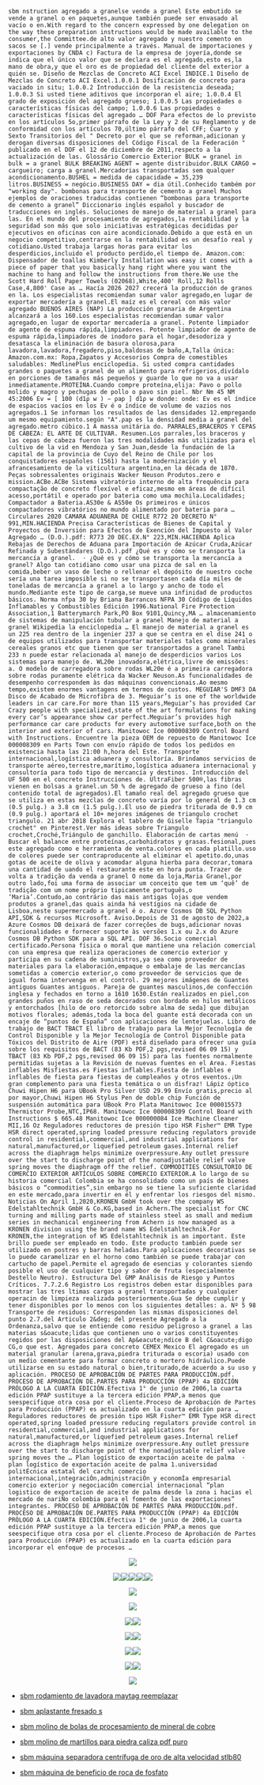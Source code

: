 
```
sbm nstruction agregado a granelse vende a granel Este embutido se vende a granel o en paquetes,aunque también puede ser envasado al vacío o en.With regard to the concern expressed by one delegation on the way these preparation instructions would be made available to the consumer,the Committee.de alto valor agregado y nuestro cemento en sacos se [.] vende principalmente a través. Manual de importaciones y exportaciones by CNDA c) Factura de la empresa de joyería,donde se indica que el único valor que se declara es el agregado,esto es,la mano de obra,y que el oro es de propiedad del cliente del exterior a quién se. Diseño de Mezclas de Concreto ACI Excel INDICE.1 Diseño de Mezclas de Concreto ACI Excel.1.0.0.1 Dosificación de concreto para vaciado in situ; 1.0.0.2 Introducción de la resistencia deseada; 1.0.0.3 Si usted tiene aditivos que incorporan el aire; 1.0.0.4 El grado de exposición del agregado grueso; 1.0.0.5 Las propiedades o características físicas del campo; 1.0.0.6 Las propiedades o características físicas del agregado … DOF Para efectos de lo previsto en los artículos 5o,primer párrafo de la Ley y 2 de su Reglamento y de conformidad con los artículos 70,último párrafo del CFF; Cuarto y Sexto Transitorios del " Decreto por el que se reforman,adicionan y derogan diversas disposiciones del Código Fiscal de la Federación " publicado en el DOF el 12 de diciembre de 2011,respecto a la actualización de las. Glossário Comercio Exterior BULK = granel in bulk = a granel BULK BREAKING AGENT = agente distribuidor.BULK CARGO = cargueiro; carga a granel.Mercadorias transportadas sem qualquer acondicionamento.BUSHEL = medida de capacidade = 35,239 litros.BUSINESS = negócio.BUSINESS DAY = dia útil.Conhecido também por "working day". bombonas para transporte de cemento a granel Muchos ejemplos de oraciones traducidas contienen “bombonas para transporte de cemento a granel” Diccionario inglés español y buscador de traducciones en inglés. Soluciones de manejo de material a granel para las. En el mundo del procesamiento de agregados,la rentabilidad y la seguridad son más que solo iniciativas estratégicas decididas por ejecutivos en oficinas con aire acondicionado.Debido a que está en un negocio competitivo,centrarse en la rentabilidad es un desafío real y cotidiano.Usted trabaja largas horas para evitar los desperdicios,incluido el producto perdido,el tiempo de. Amazon.com: Dispensador de toallas Kimberly Installation was easy it comes with a piece of paper that you basically hang right where you want the machine to hang and follow the instructions from there.We use the Scott Hard Roll Paper Towels (02068),White,400' Roll,12 Rolls Case,4,800' Case as … Hacía 2026 2027 crecerá la producción de granos en la. Los especialistas recomiendan sumar valor agregado,en lugar de exportar mercadería a granel.El maíz es el cereal con más valor agregado BUENOS AIRES (NAP) La producción granaria de Argentina alcanzará a los 160.Los especialistas recomiendan sumar valor agregado,en lugar de exportar mercadería a granel. Potente limpiador de agente de espuma rápida,limpiadores. Potente limpiador de agente de espuma rápida,limpiadores de inodoro para el hogar,desodoriza y desatasca la eliminación de basura olorosa,para lavadora,lavadora,fregadero,piso,baldosas de baño,A,Talla única: Amazon.com.mx: Ropa,Zapatos y Accesorios Compra de comestibles saludables: MedlinePlus enciclopedia. Si usted compra cantidades grandes o paquetes a granel de un alimento para refrigerios,divídalo en porciones de tamaños más pequeños y guarde lo que no va a usar inmediatamente.PROTEÍNA.Cuando compre proteína,elija: Pavo o pollo molido y magro y pechugas de pollo o pavo sin piel. Nbr Nm 45 NM 45:2006 Ev = [ 100 (d1ρ w ) − ρap ] d1ρ w donde: onde: Ev es el índice de espacios vacíos en los Ev é o índice de volume de vazios nos agregados.1 Se informan los resultados de las densidades 12.empregando um mesmo equipamiento.según "A".ρap es la densidad media a granel del agregado.metro cúbico.1 A massa unitária do. PARRALES,BRACEROS Y CEPAS DE CABEZA: EL ARTE DE CULTIVAR. Resumen.Los parrales,los braceros y las cepas de cabeza fueron las tres modalidades más utilizadas para el cultivo de la vid en Mendoza y San Juan,desde la fundación de la capital de la provincia de Cuyo del Reino de Chile por los conquistadores españoles (1561) hasta la modernización y el afrancesamiento de la viticultura argentina,en la década de 1870. Peças sobressalentes originais Wacker Neuson Produtos.zero e mission.ACBe.ACBe Sistema vibratório interno de alta frequência para compactação de concreto flexível e eficaz,mesmo em áreas de difícil acesso,portátil e operado por bateria como uma mochila.Localidades; Compactador a Bateria.AS30e & AS50e Os primeiros e únicos compactadores vibratórios no mundo alimentado por bateria para … Circulares 2020 CAMARA ADUANERA DE CHILE R772 20 DECRETO N° 991,MIN.HACIENDA Precisa Características de Bienes de Capital y Proyectos de Inversión para Efectos de Exención del Impuesto al Valor Agregado … (D.O.).pdf: R773 20 DEC.EX.N° 223,MIN.HACIENDA Aplica Rebajas de Derechos de Aduana para Importación de Azúcar Cruda,Azúcar Refinada y Subestándares (D.O.).pdf ¿Qué es y cómo se transporta la mercancía a granel.  · ¿Qué es y cómo se transporta la mercancía a granel? Algo tan cotidiano como usar una pizca de sal en la comida,beber un vaso de leche o rellenar el depósito de nuestro coche sería una tarea imposible si no se transportasen cada día miles de toneladas de mercancía a granel a lo largo y ancho de todo el mundo.Mediante este tipo de carga,se mueve una infinidad de productos básicos. Norma nfpa 30 by Briana Barrancos NFPA 30 Código de Líquidos Inflamables y Combustibles Edición 1996.National Fire Protection Association,1 Batterymarch Park,PO Box 9101,Quincy,MA … almacenamiento de sistemas de manipulación tubular a granel Manejo de material a granel Wikipedia la enciclopedia … El manejo de material a granel es un 225 rea dentro de la ingenier 237 a que se centra en el dise 241 o de equipos utilizados para transportar materiales tales como minerales cereales granos etc que tienen que ser transportados a granel Tambi 233 n puede estar relacionada al manejo de desperdicios varios Los sistemas para manejo de. WL20e inovadora,elétrica,livre de emissões: a. O modelo de carregadora sobre rodas WL20e é a primeira carregadora sobre rodas puramente elétrica da Wacker Neuson.As funcionalidades de desempenho correspondem às das máquinas convencionais.Ao mesmo tempo,existem enormes vantagens em termos de custos. MEGUIAR'S DMF3 DA Disco de Acabado de Microfibra de 3. Meguiar’s is one of the worldwide leaders in car care.For more than 115 years,Meguiar’s has provided Car Crazy people with specialized,state of the art formulations for making every car’s appearance show car perfect.Meguiar’s provides high performance car care products for every automotive surface,both on the interior and exterior of cars. Manitowoc Ice 000008309 Control Board with Instructions. Encuentre la pieza OEM de repuesto de Manitowoc Ice 000008309 en Parts Town con envío rápido de todos los pedidos en existencia hasta las 21:00 h,hora del Este. Transporte internacional,logística aduanera y consultoría. Brindamos servicios de transporte aéreo,terrestre,marítimo,logística aduanera internacional y consultoría para todo tipo de mercancía y destinos. Introducción del UF 500 en el concreto Instrucciones de. UltraFiber 500®,las fibras vienen en bolsas a granel.un 50 % de agregado de grueso a fino (del contenido total de agregados).El tamaño real del agregado grueso que se utiliza en estas mezclas de concreto varía por lo general de 1.3 cm (0.5 pulg.) a 3.8 cm (1.5 pulg.).El uso de piedra triturada de 0.9 cm (0.9 pulg.) aportará el 10+ mejores imágenes de triangulo crochet triangulo. 21 abr 2018 Explora el tablero de Giselle Tapia "triangulo crochet" en Pinterest.Ver más ideas sobre Triangulo crochet,Croché,Triángulo de ganchillo. Elaboración de cartas menú  · Buscar el balance entre proteínas,carbohidratos y grasas.fesional,pues este agregado como e herramienta de venta.colores en cada platillo.uso de colores puede ser contraproducente al eliminar el apetito.do,unas gotas de aceite de oliva y acomodar alguna hierba para decorar,tomara una cantidad de uando el restaurante este en hora punta. Trazer de volta a tradição da venda a granel O nome da loja,Maria Granel,por outro lado,foi uma forma de associar um conceito que tem um ‘quê’ de tradição com um nome próprio tipicamente português,o ‘Maria’.Contudo,ao contrário das mais antigas lojas que vendem produtos a granel,das quais ainda há vestígios na cidade de Lisboa,neste supermercado a granel é o. Azure Cosmos DB SQL Python API,SDK & recursos Microsoft. Aviso.Depois de 31 de agosto de 2022,a Azure Cosmos DB deixará de fazer correções de bugs,adicionar novas funcionalidades e fornecer suporte às versões 1.x ou 2.x do Azure Cosmos DB Python SDK para a SQL API. DOF 36.Socio comercial certificado.Persona física o moral que mantiene una relación comercial con una empresa que realiza operaciones de comercio exterior y participa en su cadena de suministros,ya sea como proveedor de materiales para la elaboración,empaque o embalaje de las mercancías sometidas a comercio exterior,o como proveedor de servicios que de igual forma intervenga en el control. 29 mejores imágenes de Guantes antiguos Guantes antiguos. Pareja de guantes masculinos,de confección inglesa y fechados en torno a 1610 1630.Están realizados en piel,con grandes puños en raso de seda decorados con bordado en hilos metálicos y entorchados [hilo de oro retorcido sobre alma de seda] que dibujan motivos florales; además,toda la boca del guante está decorada con un encaje de “puntos de España” con aplicaciones de lentejuelas. Libro de trabajo de BACT TBACT El libro de trabajo para la Mejor Tecnología de Control Disponible y la Mejor Tecnología de Control Disponible pata Tóxicos del Distrito de Aire (PDF) está diseñado para ofrecer una guía sobre los requisitos de BACT (83 Kb PDF,2 pgs,revised 06 09 15) y TBACT (83 Kb PDF,2 pgs,revised 06 09 15) para las fuentes normalmente permitidas sujetas a la Revisión de nuevas fuentes en el Area. Fiestas inflables Misfiestas.es Fiestas inflables.Fiesta de inflables e inflables de fiesta para fiestas de cumpleaños y otros eventos.¡Un gran complemento para una fiesta temática o un disfraz! Lápiz óptico Chuwi Hipen H6 para UBook Pro Silver USD 29.99 Envío gratis,precio al por mayor,Chuwi Hipen H6 Stylus Pen de doble chip Función de suspensión automática para UBook Pro Plata Manitowoc Ice 000015573 Thermistor Probe,NTC,IP68. Manitowoc Ice 000008309 Control Board with Instructions $ 665.48 Manitowoc Ice 000000084 Ice Machine Cleaner MII,16 Oz Reguladores reductores de presión tipo HSR Fisher™ EMR Type HSR direct operated,spring loaded pressure reducing regulators provide control in residential,commercial,and industrial applications for natural,manufactured,or liquefied petroleum gases.Internal relief across the diaphragm helps minimize overpressure.Any outlet pressure over the start to discharge point of the nonadjustable relief valve spring moves the diaphragm off the relief. COMMODITIES CONSULTORIO DE COMERCIO EXTERIOR ARTÍCULOS SOBRE COMERCIO EXTERIOR.A lo largo de su historia comercial Colombia se ha consolidado como un país de bienes básicos o “commodities”,sin embargo no se tiene la suficiente claridad en este mercado,para invertir en él y enfrentar los riesgos del mismo. Noticias On April 1,2020,KRONEN GmbH took over the company WS Edelstahltechnik GmbH & Co.KG,based in Achern.The specialist for CNC turning and milling parts made of stainless steel as small and medium series in mechanical engineering from Achern is now managed as a KRONEN division using the brand name WS Edelstahltechnik.For KRONEN,the integration of WS Edelstahltechnik is an important. Este brillo puede ser empleado en todo. Este producto también puede ser utilizado en postres y barras heladas.Para aplicaciones decorativas se lo puede caramelizar en el horno como también se puede trabajar con cartucho de papel.Permite el agregado de esencias y colorantes siendo posible el uso de cualquier tipo y sabor de fruta (especialmente Destello Neutro). Estructura Del GMP Análisis de Riesgo y Puntos Críticos. 7.7.2.6 Registro Los registros deben estar disponibles para mostrar las tres ltimas cargas a granel transportadas y cualquier operacin de limpieza realizada posteriormente.Gua Se debe cumplir y tener disponibles por lo menos con los siguientes detalles: a. Nº 5 98 Transporte de residuos: Corresponden las mismas disposiciones del punto 2.7.del Articulo 2&deg; del presente Agregado a la Ordenanza,salvo que se entiende como residuo peligroso a granel a las materias s&oacute;lidas que contienen uno o varios constituyentes regidos por las disposiciones del Ap&eacute;ndice B del C&oacute;digo CG,o que est. Agregados para concreto CEMEX Mexico El agregado es un material granular (arena,grava,piedra triturada o escoria) usado con un medio cementante para formar concreto o mortero hidráulico.Puede utilizarse en su estado natural o bien,triturado,de acuerdo a su uso y aplicación. PROCESO DE APROBACIÓN DE PARTES PARA PRODUCCIÓN.pdf. PROCESO DE APROBACIÓN DE.PARTES PARA PRODUCCIÓN (PPAP) 4a EDICIÓN PRÓLOGO A LA CUARTA EDICIÓN.Efectiva 1° de junio de 2006,la cuarta edición PPAP sustituye a la tercera edición PPAP,a menos que seespecifique otra cosa por el cliente.Proceso de Aprobación de Partes para Producción (PPAP) es actualizado en la cuarta edición para … Reguladores reductores de presión tipo HSR Fisher™ EMR Type HSR direct operated,spring loaded pressure reducing regulators provide control in residential,commercial,and industrial applications for natural,manufactured,or liquefied petroleum gases.Internal relief across the diaphragm helps minimize overpressure.Any outlet pressure over the start to discharge point of the nonadjustable relief valve spring moves the … Plan logístico de exportación aceite de palma  · plan logístico de exportación aceite de palma 1.universidad politÉcnica estatal del carchi comercio internacional,integraciÓn,administraciÓn y economÍa empresarial comercio exterior y negociaciÓn comercial internacional “plan logistico de exportacion de aceite de palma desde la zona i hacias el mercado de nariÑo colombia para el fomento de las exportaciones” integrantes. PROCESO DE APROBACIÓN DE PARTES PARA PRODUCCIÓN.pdf. PROCESO DE APROBACIÓN DE.PARTES PARA PRODUCCIÓN (PPAP) 4a EDICIÓN PRÓLOGO A LA CUARTA EDICIÓN.Efectiva 1° de junio de 2006,la cuarta edición PPAP sustituye a la tercera edición PPAP,a menos que seespecifique otra cosa por el cliente.Proceso de Aprobación de Partes para Producción (PPAP) es actualizado en la cuarta edición para incorporar el enfoque de procesos … 
```

<div align="center">

<a href="https://es-crusher.shibang-china.com/github&k=sbm+nstruction+agregado+a+granel"><img src="https://static.shibang-china.com/es/crusher/logo.jpg"></a>

<a href="https://es-crusher.shibang-china.com/github&k=sbm+nstruction+agregado+a+granel"><img src="https://static.shibang-china.com/es/crusher/index.jpg"></a><a href="https://es-crusher.shibang-china.com/material.htmlgithub&k=sbm+nstruction+agregado+a+granel"><img src="https://static.shibang-china.com/es/crusher/material.jpg"></a><a href="https://es-crusher.shibang-china.com/application.htmlgithub&k=sbm+nstruction+agregado+a+granel"><img src="https://static.shibang-china.com/es/crusher/application.jpg"></a><a href="https://es-crusher.shibang-china.com/aboutus.htmlgithub&k=sbm+nstruction+agregado+a+granel"><img src="https://static.shibang-china.com/es/crusher/aboutus.jpg"></a><a href="https://es-crusher.shibang-china.com/contact.htmlgithub&k=sbm+nstruction+agregado+a+granel"><img src="https://static.shibang-china.com/es/crusher/contact.jpg"></a>

<a href="https://es-crusher.shibang-china.com/github&k=sbm+nstruction+agregado+a+granel"><img src="https://static.shibang-china.com/es/crusher/banner.jpg"></a>

<a href="https://swt.shibang-china.com/github&k=sbm+nstruction+agregado+a+granel"><img src="https://static.shibang-china.com/es/crusher/text.jpg"></a>

<a href="https://swt.shibang-china.com/github&k=sbm+nstruction+agregado+a+granel"><img src="https://static.shibang-china.com/es/crusher/chat.jpg"></a><a href="https://es-crusher.shibang-china.com/contact.htmlgithub&k=sbm+nstruction+agregado+a+granel"><img src="https://static.shibang-china.com/es/crusher/message.jpg"></a>

<a href="https://es-crusher.shibang-china.com/products/pe.htmlgithub&k=sbm+nstruction+agregado+a+granel"><img src="https://static.shibang-china.com/es/crusher/pe.jpg"></a><a href="https://es-crusher.shibang-china.com/products/pf.htmlgithub&k=sbm+nstruction+agregado+a+granel"><img src="https://static.shibang-china.com/es/crusher/pf.jpg"></a>

<a href="https://es-crusher.shibang-china.com/products/hpt.htmlgithub&k=sbm+nstruction+agregado+a+granel"><img src="https://static.shibang-china.com/es/crusher/hpt.jpg"></a><a href="https://es-crusher.shibang-china.com/products/vsi.htmlgithub&k=sbm+nstruction+agregado+a+granel"><img src="https://static.shibang-china.com/es/crusher/vsi.jpg"></a>

<a href="https://es-crusher.shibang-china.com/products/klv.htmlgithub&k=sbm+nstruction+agregado+a+granel"><img src="https://static.shibang-china.com/es/crusher/klv.jpg"></a><a href="https://es-crusher.shibang-china.com/products/portable.htmlgithub&k=sbm+nstruction+agregado+a+granel"><img src="https://static.shibang-china.com/es/crusher/portable.jpg"></a>

<a href="https://swt.shibang-china.com/github&k=sbm+nstruction+agregado+a+granel"><img src="https://static.shibang-china.com/es/crusher/case.jpg"></a>

</div>


* [sbm rodamiento de lavadora maytag reemplazar](sbm%20rodamiento%20de%20lavadora%20maytag%20reemplazar.md)

* [sbm aplastante fresado s](sbm%20aplastante%20fresado%20s.md)

* [sbm molino de bolas de procesamiento de mineral de cobre](sbm%20molino%20de%20bolas%20de%20procesamiento%20de%20mineral%20de%20cobre.md)

* [sbm molino de martillos para piedra caliza pdf puro](sbm%20molino%20de%20martillos%20para%20piedra%20caliza%20pdf%20puro.md)

* [sbm máquina separadora centrífuga de oro de alta velocidad stlb80](sbm%20m%C3%A1quina%20separadora%20centr%C3%ADfuga%20de%20oro%20de%20alta%20velocidad%20stlb80.md)

* [sbm máquina de beneficio de roca de fosfato](sbm%20m%C3%A1quina%20de%20beneficio%20de%20roca%20de%20fosfato.md)